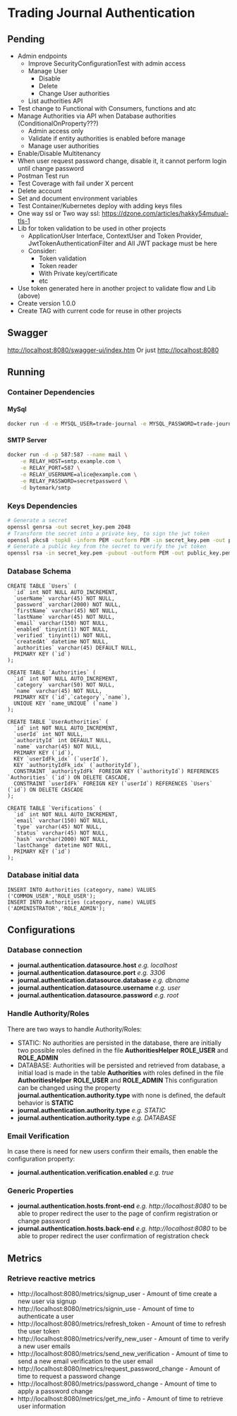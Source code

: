 # Trading Journal Authentication

## Pending

* Admin endpoints
  * Improve SecurityConfigurationTest with admin access
  * Manage User
    * Disable
    * Delete
    * Change User authorities
  * List authorities API
* Test change to Functional with Consumers, functions and atc
* Manage Authorities via API when Database authorities (ConditionalOnProperty???)
  * Admin access only
  * Validate if entity authorities is enabled before manage
  * Manage user authorities
* Enable/Disable Multitenancy
* When user request password change, disable it, it cannot perform login until change password
* Postman Test run
* Test Coverage with fail under X percent
* Delete account
* Set and document environment variables
* Test Container/Kubernetes deploy with adding keys files
* One way ssl or Two way ssl: https://dzone.com/articles/hakky54mutual-tls-1
* Lib for token validation to be used in other projects
  * ApplicationUser Interface, ContextUser and Token Provider, JwtTokenAuthenticationFilter and All JWT package must be here
  * Consider:
    * Token validation
    * Token reader
    * With Private key/certificate
    * etc
* Use token generated here in another project to validate flow and Lib (above)
* Create version 1.0.0
* Create TAG with current code for reuse in other projects

## Swagger

[http://localhost:8080/swagger-ui/index.htm](http://localhost:8080/swagger-ui/index.html)
Or just [http://localhost:8080](http://localhost:8080)

## Running

### Container Dependencies

#### MySql

```bash
docker run -d -e MYSQL_USER=trade-journal -e MYSQL_PASSWORD=trade-journal -e MYSQL_ROOT_PASSWORD=root -e MYSQL_DATABASE=trade-journal -p 3306:3306 mysql:latest
```

#### SMTP Server

```bash
docker run -d -p 587:587 --name mail \
    -e RELAY_HOST=smtp.example.com \
    -e RELAY_PORT=587 \
    -e RELAY_USERNAME=alice@example.com \
    -e RELAY_PASSWORD=secretpassword \
    -d bytemark/smtp
```

### Keys Dependencies

```bash
# Generate a secret
openssl genrsa -out secret_key.pem 2048
# Transform the secret into a private key, to sign the jwt token
openssl pkcs8 -topk8 -inform PEM -outform PEM -in secret_key.pem -out private_key.pem -nocrypt
# Generate a public key from the secret to verify the jwt token
openssl rsa -in secret_key.pem -pubout -outform PEM -out public_key.pem
```

### Database Schema

```
CREATE TABLE `Users` (
  `id` int NOT NULL AUTO_INCREMENT,
  `userName` varchar(45) NOT NULL,
  `password` varchar(2000) NOT NULL,
  `firstName` varchar(45) NOT NULL,
  `lastName` varchar(45) NOT NULL,
  `email` varchar(150) NOT NULL,
  `enabled` tinyint(1) NOT NULL,
  `verified` tinyint(1) NOT NULL,
  `createdAt` datetime NOT NULL,
  `authorities` varchar(45) DEFAULT NULL,
  PRIMARY KEY (`id`)
);

CREATE TABLE `Authorities` (
  `id` int NOT NULL AUTO_INCREMENT,
  `category` varchar(50) NOT NULL,
  `name` varchar(45) NOT NULL,
  PRIMARY KEY (`id`,`category`,`name`),
  UNIQUE KEY `name_UNIQUE` (`name`)
);

CREATE TABLE `UserAuthorities` (
  `id` int NOT NULL AUTO_INCREMENT,
  `userId` int NOT NULL,
  `authorityId` int DEFAULT NULL,
  `name` varchar(45) NOT NULL,
  PRIMARY KEY (`id`),
  KEY `userIdFk_idx` (`userId`),
  KEY `authorityIdFk_idx` (`authorityId`),
  CONSTRAINT `authorityIdFk` FOREIGN KEY (`authorityId`) REFERENCES `Authorities` (`id`) ON DELETE CASCADE,
  CONSTRAINT `userIdFk` FOREIGN KEY (`userId`) REFERENCES `Users` (`id`) ON DELETE CASCADE
);

CREATE TABLE `Verifications` (
  `id` int NOT NULL AUTO_INCREMENT,
  `email` varchar(150) NOT NULL,
  `type` varchar(45) NOT NULL,
  `status` varchar(45) NOT NULL,
  `hash` varchar(2000) NOT NULL,
  `lastChange` datetime NOT NULL,
  PRIMARY KEY (`id`)
);
```

### Database initial data

```
INSERT INTO Authorities (category, name) VALUES ('COMMON_USER','ROLE_USER');
INSERT INTO Authorities (category, name) VALUES ('ADMINISTRATOR','ROLE_ADMIN');
```

## Configurations

### Database connection

* **journal.authentication.datasource.host** *e.g. localhost*
* **journal.authentication.datasource.port** *e.g. 3306*
* **journal.authentication.datasource.database** *e.g. dbname*
* **journal.authentication.datasource.username** *e.g. user*
* **journal.authentication.datasource.password** *e.g. root*

### Handle Authority/Roles

There are two ways to handle Authority/Roles:
* STATIC: No authorities are persisted in the database, there are initially two possible roles defined in the file **AuthoritiesHelper** **ROLE_USER** and **ROLE_ADMIN**
* DATABASE: Authorities will be persisted and retrieved from database, a initial load is made in the table  **Authorities** with roles defined in the file **AuthoritiesHelper** **ROLE_USER** and **ROLE_ADMIN**
  This configuration can be changed using the property **journal.authentication.authority.type** with none is defined, the default behavior is **STATIC**
* **journal.authentication.authority.type** *e.g. STATIC*
* **journal.authentication.authority.type** *e.g. DATABASE*

### Email Verification
In case there is need for new users confirm their emails, then enable the configuration property:
* **journal.authentication.verification.enabled** *e.g. true*

### Generic Properties
* **journal.authentication.hosts.front-end** *e.g. http://localhost:8080* to be able to proper redirect the user to the page of confirm registration or change password
* **journal.authentication.hosts.back-end** *e.g. http://localhost:8080* to be able to proper redirect the user confirmation of registration check

## Metrics

### Retrieve reactive metrics

* http://localhost:8080/metrics/signup_user - Amount of time create a new user via signup
* http://localhost:8080/metrics/signin_use - Amount of time to authenticate a user
* http://localhost:8080/metrics/refresh_token - Amount of time to refresh the user token
* http://localhost:8080/metrics/verify_new_user - Amount of time to verify a new user emails
* http://localhost:8080/metrics/send_new_verification - Amount of time to send a new email verification to the user email
* http://localhost:8080/metrics/request_password_change - Amount of time to request a password change
* http://localhost:8080/metrics/password_change - Amount of time to apply a password change
* http://localhost:8080/metrics/get_me_info - Amount of time to retrieve user information